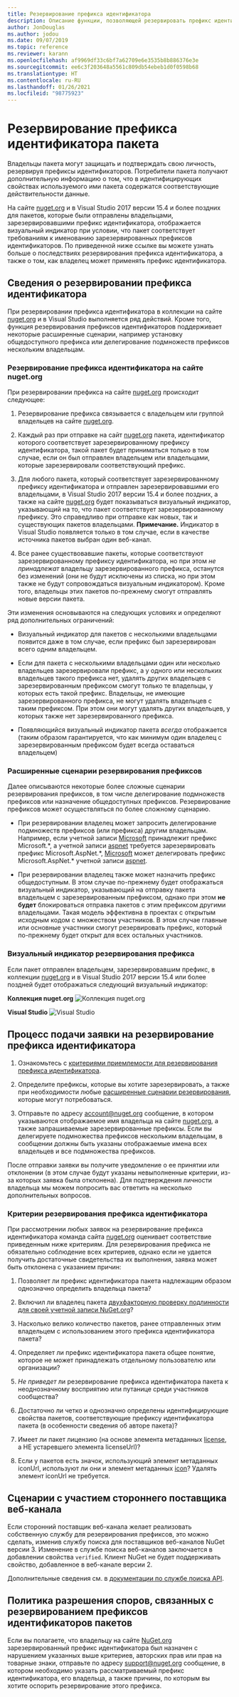 ```yaml
---
title: Резервирование префикса идентификатора
description: Описание функции, позволяющей резервировать префикс идентификатора пакета, а также рекомендации по разработке.
author: JonDouglas
ms.author: jodou
ms.date: 09/07/2019
ms.topic: reference
ms.reviewer: karann
ms.openlocfilehash: af9969df33c6bf7a62709e6e3535b8b886376e3e
ms.sourcegitcommit: ee6c3f203648a5561c809db54ebeb1d0f0598b68
ms.translationtype: HT
ms.contentlocale: ru-RU
ms.lasthandoff: 01/26/2021
ms.locfileid: "98775923"
---
```

# <a name="package-id-prefix-reservation"></a>Резервирование префикса идентификатора пакета

Владельцы пакета могут защищать и подтверждать свою личность, резервируя префиксы идентификаторов. Потребители пакета получают дополнительную информацию о том, что в идентифицирующих свойствах используемого ими пакета содержатся соответствующие действительности данные. 

На сайте [nuget.org](https://www.nuget.org/) и в Visual Studio 2017 версии 15.4 и более поздних для пакетов, которые были отправлены владельцами, зарезервировавшими префикс идентификатора, отображается визуальный индикатор при условии, что пакет соответствует требованиям к именованию зарезервированных префиксов идентификаторов. По приведенной ниже ссылке вы можете узнать больше о последствиях резервирования префикса идентификатора, а также о том, как владелец может применять префикс идентификатора.

## <a name="id-prefix-reservation-details"></a>Сведения о резервировании префикса идентификатора

При резервировании префикса идентификатора в коллекции на сайте [nuget.org](https://www.nuget.org/) и в Visual Studio выполняется ряд действий. Кроме того, функция резервирования префиксов идентификаторов поддерживает некоторые расширенные сценарии, например установку общедоступного префикса или делегирование подмножеств префиксов нескольким владельцам.

### <a name="id-prefix-reservation-on-nugetorg"></a>Резервирование префикса идентификатора на сайте nuget.org

При резервировании префикса на сайте [nuget.org](https://www.nuget.org/) происходит следующее:

1. Резервирование префикса связывается с владельцем или группой владельцев на сайте [nuget.org](https://www.nuget.org/).

1. Каждый раз при отправке на сайт [nuget.org](https://www.nuget.org/) пакета, идентификатор которого соответствует зарезервированному префиксу идентификатора, такой пакет будет приниматься только в том случае, если он был отправлен владельцем или владельцами, которые зарезервировали соответствующий префикс.

1. Для любого пакета, который соответствует зарезервированному префиксу идентификатора и отправлен зарезервировавшими его владельцами, в Visual Studio 2017 версии 15.4 и более поздних, а также на сайте [nuget.org](https://www.nuget.org/) будет показываться визуальный индикатор, указывающий на то, что пакет соответствует зарезервированному префиксу. Это справедливо при отправке как новых, так и существующих пакетов владельцами. **Примечание.** Индикатор в Visual Studio появляется только в том случае, если в качестве источника пакетов выбран один веб-канал.

1. Все ранее существовавшие пакеты, которые соответствуют зарезервированному префиксу идентификатора, но при этом *не принадлежат* владельцу зарезервированного префикса, останутся без изменений (они не будут исключены из списка, но при этом также не будут сопровождаться визуальным индикатором). Кроме того, владельцы этих пакетов по-прежнему смогут отправлять новые версии пакета.

Эти изменения основываются на следующих условиях и определяют ряд дополнительных ограничений:

- Визуальный индикатор для пакетов с несколькими владельцами появится даже в том случае, если префикс был зарезервирован всего одним владельцем.

- Если для пакета с несколькими владельцами один или несколько владельцев зарезервировали префикс, а у одного или нескольких владельцев такого префикса нет, удалять других владельцев с зарезервированным префиксом смогут только те владельцы, у которых есть такой префикс. Владельцы, не имеющие зарезервированного префикса, не могут удалять владельцев с таким префиксом. При этом они могут удалять других владельцев, у которых также нет зарезервированного префикса.

- Появляющийся визуальный индикатор пакета *всегда* отображается (таким образом гарантируется, что как минимум один владелец с зарезервированным префиксом будет всегда оставаться владельцем)

### <a name="advanced-prefix-reservation-scenarios"></a>Расширенные сценарии резервирования префиксов

Далее описываются некоторые более сложные сценарии резервирования префиксов, в том числе делегирование подмножеств префиксов или назначение общедоступных префиксов. Резервирование префиксов может осуществляться по более сложному сценарию. 

- При резервировании владелец может запросить делегирование подмножеств префиксов (или префикса) другим владельцам. Например, если учетной записи [Microsoft](https://www.nuget.org/profiles/microsoft) принадлежит префикс Microsoft.\*, а учетной записи [aspnet](https://www.nuget.org/profiles/aspnet) требуется зарезервировать префикс Microsoft.AspNet.\*, [Microsoft](https://www.nuget.org/profiles/microsoft) может делегировать префикс Microsoft.AspNet.\* учетной записи [aspnet](https://www.nuget.org/profiles/aspnet).

- При резервировании владелец также может назначить префикс общедоступным. В этом случае по-прежнему будет отображаться визуальный индикатор, указывающий на отправку пакета владельцем с зарезервированным префиксом, однако при этом **не будет** блокироваться отправка пакетов с этим префиксом другими владельцами. Такая модель эффективна в проектах с открытым исходным кодом с множеством участников. В этом случае главные или основные участники смогут резервировать префикс, который по-прежнему будет открыт для всех остальных участников. 

### <a name="prefix-reservation-visual-indicator"></a>Визуальный индикатор резервирования префикса

Если пакет отправлен владельцем, зарезервировавшим префикс, в коллекции [nuget.org](https://www.nuget.org/) и в Visual Studio 2017 версии 15.4 или более поздней будет отображаться следующий визуальный индикатор:

**Коллекция nuget.org**
![Коллекция nuget.org](media/nuget-gallery-reserved-prefix.png)

**Visual Studio**
![Visual Studio](media/visual-studio-reserved-prefix.png)

## <a name="id-prefix-reservation-application-process"></a>Процесс подачи заявки на резервирование префикса идентификатора

1. Ознакомьтесь с [критериями приемлемости для резервирования префикса идентификатора](#id-prefix-reservation-criteria).

2. Определите префиксы, которые вы хотите зарезервировать, а также при необходимости любые [расширенные сценарии резервирования](#advanced-prefix-reservation-scenarios), которые могут потребоваться.

3. Отправьте по адресу [account@nuget.org](mailto:account@nuget.org) сообщение, в котором указываются отображаемое имя владельца на сайте [nuget.org](https://www.nuget.org/), а также запрашиваемые зарезервированные префиксы. Если вы делегируете подмножества префиксов нескольким владельцам, в сообщении должны быть указаны отображаемые имена всех владельцев и все подмножества префиксов.

После отправки заявки вы получите уведомление о ее принятии или отклонении (в этом случае будут указаны невыполненные критерии, из-за которых заявка была отклонена). Для подтверждения личности владельца мы можем попросить вас ответить на несколько дополнительных вопросов.

### <a name="id-prefix-reservation-criteria"></a>Критерии резервирования префикса идентификатора

При рассмотрении любых заявок на резервирование префикса идентификатора команда сайта [nuget.org](https://www.nuget.org/) оценивает соответствие приведенным ниже критериям. Для резервирования префикса не обязательно соблюдение всех критериев, однако если не удается получить достаточные свидетельства их выполнения, заявка может быть отклонена с указанием причин:

1. Позволяет ли префикс идентификатора пакета надлежащим образом однозначно определить владельца пакета?

1. Включил ли владелец пакета [двухфакторную проверку подлинности для своей учетной записи NuGet.org](individual-accounts.md#enable-two-factor-authentication-2fa)?

1. Насколько велико количество пакетов, ранее отправленных этим владельцем с использованием этого префикса идентификатора пакета?

1. Определяет ли префикс идентификатора пакета общее понятие, которое не может принадлежать отдельному пользователю или организации?

1. *Не приведет* ли резервирование префикса идентификатора пакета к неоднозначному восприятию или путанице среди участников сообщества?

1. Достаточно ли четко и однозначно определены идентифицирующие свойства пакетов, соответствующие префиксу идентификатора пакета (в особенности сведения об авторе пакета)?

1. Имеет ли пакет лицензию (на основе элемента метаданных [license](../reference/nuspec.md#license), а НЕ устаревшего элемента licenseUrl)?

1. Если у пакетов есть значок, использующий элемент метаданных iconUrl, используют ли они и элемент метаданных [icon](../reference/nuspec.md#icon)? Удалять элемент iconUrl не требуется.

## <a name="third-party-feed-provider-scenarios"></a>Сценарии с участием стороннего поставщика веб-канала

Если сторонний поставщик веб-канала желает реализовать собственную службу для резервирования префиксов, это можно сделать, изменив службу поиска для поставщиков веб-каналов NuGet версии 3. Изменение в службе поиска веб-каналов заключается в добавлении свойства `verified`. Клиент NuGet не будет поддерживать свойство, добавленное в веб-канале версии 2.

Дополнительные сведения см. в [документации по службе поиска API](../api/search-query-service-resource.md).

## <a name="package-id-prefix-reservation-dispute-policy"></a>Политика разрешения споров, связанных с резервированием префиксов идентификаторов пакетов
Если вы полагаете, что владельцу на сайте [NuGet.org](https://www.nuget.org) зарезервированный префикс идентификатора был назначен с нарушением указанных выше критериев, авторских прав или прав на товарные знаки, отправьте по адресу [support@nuget.org](mailto:support@nuget.org) сообщение, в котором необходимо указать рассматриваемый префикс идентификатора, его владельца, а также причины, по которым вы хотите оспорить резервирование этого префикса.

